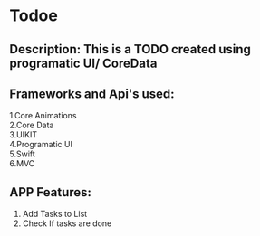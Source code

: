
# **Todoe**

## Description: This is a TODO created using programatic UI/ CoreData 

## Frameworks and Api's used:
1.Core Animations <br />
2.Core Data <br />
3.UIKIT <br />
4.Programatic UI <br />
5.Swift <br />
6.MVC <br />

## APP Features:
1. Add Tasks to List <br />
2. Check If tasks are done <br />
